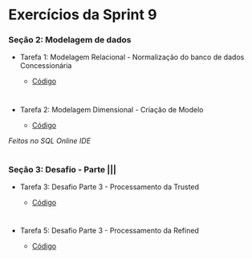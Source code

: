 #
# Exercícios da Sprint 9

###  Seção 2: Modelagem de dados

-  Tarefa 1: Modelagem Relacional - Normalização do banco de dados Concessionária

    - [Código](https://github.com/catarwnalud/pbCompass/blob/master/sprint_9/exercicios/normalizado.sqlite)

#

- Tarefa 2: Modelagem Dimensional - Criação de Modelo

    - [Código](https://github.com/catarwnalud/pbCompass/blob/master/sprint_9/exercicios/dimensional.sqlite)

*Feitos no SQL Online IDE*

#

### Seção 3: Desafio - Parte |||

-  Tarefa 3: Desafio Parte 3 - Processamento da Trusted 

    - [Código](https://github.com/catarwnalud/pbCompass/blob/master/sprint_9/exercicios/desafio_trusted.py)

#

-  Tarefa 5: Desafio Parte 3 -  Processamento da Refined

    - [Código](https://github.com/catarwnalud/pbCompass/blob/master/sprint_9/exercicios/desafio_refined.py)

#